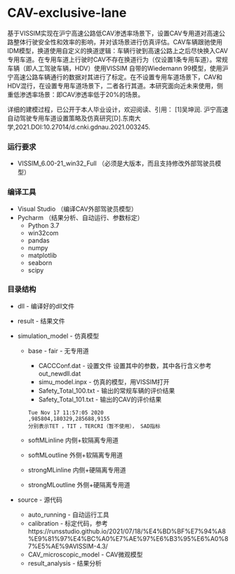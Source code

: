 # CAV-exclusive-lane

基于VISSIM实现在沪宁高速公路低CAV渗透率场景下，设置CAV专用道对高速公路整体行驶安全性和效率的影响，并对该场景进行仿真评估。CAV车辆跟驰使用IDM模型，换道使用自定义的换道逻辑：车辆行驶到高速公路上之后尽快换入CAV专用车道。在专用车道上行驶时CAV不存在换道行为（仅设置1条专用车道）。常规车辆（即人工驾驶车辆，HDV）使用VISSIM 自带的Wiedemann 99模型，使用沪宁高速公路车辆通行的数据对其进行了标定。在不设置专用车道场景下，CAV和HDV混行，在设置专用车道场景下，二者各行其道。本研究面向近未来使用，侧重低渗透率场景：即CAV渗透率低于20%的场景。

详细的建模过程，已公开于本人毕业设计，欢迎阅读、引用：
[1]吴坤润. 沪宁高速自动驾驶专用车道设置策略及仿真研究[D].东南大学,2021.DOI:10.27014/d.cnki.gdnau.2021.003245.

### 运行要求

- VISSIM_6.00-21_win32_Full （必须是大版本，而且支持修改外部驾驶员模型）

### 编译工具

- Visual Studio （编译CAV外部驾驶员模型）
- Pycharm （结果分析、自动运行、参数标定）
  - Python 3.7
  - win32com
  - pandas
  - numpy
  - matplotlib
  - seaborn
  - scipy

### 目录结构

+ dll - 编译好的dll文件

+ result - 结果文件

+ simulation_model - 仿真模型

  + base - fair - 无专用道

    + CACCConf.dat - 设置文件 设置其中的参数，其中各行含义参考out_newdll.dat
    + simu_model.inpx - 仿真的模型，用VISSIM打开
    + Safety_Total_100.txt - 输出的常规车辆的评价结果
    + Safety_Total_101.txt - 输出的CAV的评价结果

    ```
    Tue Nov 17 11:57:05 2020
    ,985804,180329,285688,9155
    分别表示TET ，TIT ，TERCRI（暂不使用）， SAD指标
    ```

    

  + softMLinline 内侧+软隔离专用道

  + softMLoutline 外侧+软隔离专用道

  + strongMLinline 内侧+硬隔离专用道

  + strongMLoutline 外侧+硬隔离专用道

+ source - 源代码

  + auto_running - 自动运行工具
  + calibration - 标定代码，参考https://runsstudio.github.io/2021/07/18/%E4%BD%BF%E7%94%A8%E9%81%97%E4%BC%A0%E7%AE%97%E6%B3%95%E6%A0%87%E5%AE%9AVISSIM-4.3/
  + CAV_microscopic_model - CAV微观模型
  + result_analysis - 结果分析

